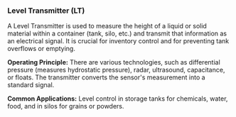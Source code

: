 ### Level Transmitter (LT)
A Level Transmitter is used to measure the height of a liquid or solid material within a container (tank, silo, etc.) and transmit that information as an electrical signal. It is crucial for inventory control and for preventing tank overflows or emptying.

**Operating Principle:** There are various technologies, such as differential pressure (measures hydrostatic pressure), radar, ultrasound, capacitance, or floats. The transmitter converts the sensor's measurement into a standard signal.

**Common Applications:** Level control in storage tanks for chemicals, water, food, and in silos for grains or powders.
